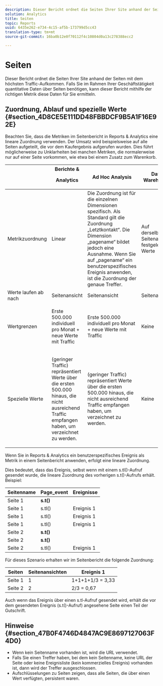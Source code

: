 ```yaml
---
description: Dieser Bericht ordnet die Seiten Ihrer Site anhand der Seiten mit dem höchsten Traffic-Aufkommen. Falls Sie im Rahmen Ihrer Geschäftstätigkeit quantitative Daten über Seiten benötigen, kann dieser Bericht mithilfe der richtigen Metrik diese Daten für Sie ermitteln.
solution: Analytics
title: Seiten
topic: Reports
uuid: 6435e262-e734-4c15-af5b-173799d5cc43
translation-type: tm+mt
source-git-commit: 16ba0b12e0f70112f4c10804d0a13c278388ecc2

---
```



# Seiten

Dieser Bericht ordnet die Seiten Ihrer Site anhand der Seiten mit dem höchsten Traffic-Aufkommen. Falls Sie im Rahmen Ihrer Geschäftstätigkeit quantitative Daten über Seiten benötigen, kann dieser Bericht mithilfe der richtigen Metrik diese Daten für Sie ermitteln.

## Zuordnung, Ablauf und spezielle Werte {#section_4D8CE5E111DD48FBBDCF9B5A1F16E92E}

Beachten Sie, dass die Metriken im Seitenbericht in Reports &amp; Analytics eine lineare Zuordnung verwenden. Der Umsatz wird beispielsweise auf alle Seiten aufgeteilt, die vor dem Kaufergebnis aufgerufen wurden. Dies führt möglicherweise zu Unklarheiten bei manchen Metriken, die normalerweise nur auf einer Seite vorkommen, wie etwa bei einem Zusatz zum Warenkorb.

<table id="table_EC7423532C7E44DE97B7FC0321585A2B"> 
 <thead> 
  <tr> 
   <th colname="col1" class="entry"> </th> 
   <th colname="col2" class="entry">Berichte &amp; <p>Analytics </p> </th> 
   <th colname="col3" class="entry"> Ad Hoc Analysis  </th> 
   <th colname="col4" class="entry"> Data Warehouse </th> 
   <th colname="col5" class="entry"> Analysis Workspace </th> 
  </tr>
 </thead>
 <tbody> 
  <tr> 
   <td colname="col1"> Metrikzuordnung </td> 
   <td colname="col2"> Linear </td> 
   <td colname="col3"> Die Zuordnung ist für die einzelnen Dimensionen spezifisch. Als Standard gilt die Zuordnung „Letztkontakt“. Die Dimension „pagename“ bildet jedoch eine Ausnahme. Wenn Sie auf „pagename“ ein benutzerspezifisches Ereignis anwenden, ist die Zuordnung der genaue Treffer. </td> 
   <td colname="col4"> <p>Auf derselben Seitenansicht festgelegte Werte </p> </td> 
   <td colname="col5"> <p>Auf derselben Seitenansicht festgelegte Werte </p> </td> 
  </tr> 
  <tr> 
   <td colname="col1"> Werte laufen ab nach </td> 
   <td colname="col2"> Seitenansicht </td> 
   <td colname="col3"> Seitenansicht </td> 
   <td colname="col4"> Seitenansicht </td> 
   <td colname="col5"> Seitenansicht </td> 
  </tr> 
  <tr> 
   <td colname="col1"> Wertgrenzen </td> 
   <td colname="col2"> <p>Erste 500.000 individuell pro Monat + neue Werte mit Traffic </p> </td> 
   <td colname="col3"> <p>Erste 500.000 individuell pro Monat + neue Werte mit Traffic </p> </td> 
   <td colname="col4"> Keine </td> 
   <td colname="col5"> <p>Erste 500.000 individuell pro Monat + neue Werte mit Traffic </p> </td> 
  </tr> 
  <tr> 
   <td colname="col1"> Spezielle Werte </td> 
   <td colname="col2"> <p>(geringer Traffic) repräsentiert Werte über die ersten 500.000 hinaus, die nicht ausreichend Traffic empfangen haben, um verzeichnet zu werden. </p> </td> 
   <td colname="col3"> <p>(geringer Traffic) repräsentiert Werte über die ersten 500.000 hinaus, die nicht ausreichend Traffic empfangen haben, um verzeichnet zu werden. </p> </td> 
   <td colname="col4"> Keine </td> 
   <td colname="col5"> <p>(geringer Traffic) repräsentiert Werte über die ersten 500.000 hinaus, die nicht ausreichend Traffic empfangen haben, um verzeichnet zu werden. </p> </td> 
  </tr> 
 </tbody> 
</table>

Wenn Sie in Reports &amp; Analytics ein benutzerspezifisches Ereignis als Metrik in einem Seitenbericht anwenden, erfolgt eine lineare Zuordnung.

Dies bedeutet, dass das Ereignis, selbst wenn mit einem s.tl()-Aufruf gesendet wurde, die lineare Zuordnung des vorherigen s.t()-Aufrufs erhält. Beispiel:

| Seitenname | Page_event | Ereignisse |
|---|---|---|
| Seite 1 | **s.t()** |  |
| Seite 1 | s.tl() | Ereignis 1 |
| Seite 1 | s.tl() | Ereignis 1 |
| Seite 1 | s.tl() | Ereignis 1 |
| Seite 2 | **s.t()** |  |
| Seite 2 | **s.t()** |  |
| Seite 2 | s.tl() | Ereignis 1 |

Für dieses Szenario erhalten wir im Seitenbericht die folgende Zuordnung:

| Seiten | Seitenansichten | Ereignis 1 |
|---|---|---|
| Seite 1 | 1 | 1+1+1+1/3 = 3,33 |
| Seite 2 | 2 | 2/3 = 0,67 |

Auch wenn das Ereignis über einen s.tl-Aufruf gesendet wird, erhält die vor dem gesendeten Ereignis (s.t()-Aufruf) angesehene Seite einen Teil der Gutschrift.

## Hinweise {#section_47B0F4746D4847AC9E8697127063F4D0}

* Wenn kein Seitenname vorhanden ist, wird die URL verwendet.
* Falls Sie einen Treffer haben, bei dem kein Seitenname, keine URL der Seite oder keine Ereignisliste (kein kommerzielles Ereignis) vorhanden ist, dann wird der Treffer ausgeschlossen.
* Aufschlüsselungen zu Seiten zeigen, dass alle Seiten, die über einen Wert verfügten, persistent waren.

